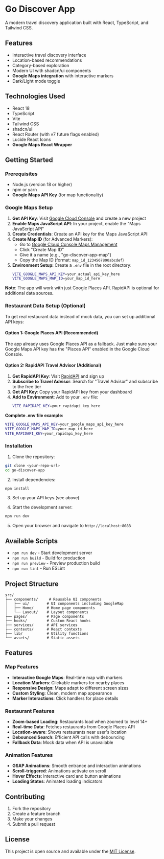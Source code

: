 # Go Discover App

A modern travel discovery application built with React, TypeScript, and Tailwind CSS.

## Features

- Interactive travel discovery interface
- Location-based recommendations
- Category-based exploration
- Modern UI with shadcn/ui components
- **Google Maps integration** with interactive markers
- Dark/Light mode toggle

## Technologies Used

- React 18
- TypeScript
- Vite
- Tailwind CSS
- shadcn/ui
- React Router (with v7 future flags enabled)
- Lucide React Icons
- **Google Maps React Wrapper**

## Getting Started

### Prerequisites

- Node.js (version 18 or higher)
- npm or yarn
- **Google Maps API Key** (for map functionality)

### Google Maps Setup

1. **Get API Key**: Visit [Google Cloud Console](https://console.cloud.google.com/apis/credentials) and create a new project
2. **Enable Maps JavaScript API**: In your project, enable the "Maps JavaScript API"
3. **Create Credentials**: Create an API key for the Maps JavaScript API
4. **Create Map ID** (for Advanced Markers):
   - Go to [Google Cloud Console Maps Management](https://console.cloud.google.com/google/maps-apis/maps-management)
   - Click "Create Map ID"
   - Give it a name (e.g., "go-discover-app-map")
   - Copy the Map ID (format: `map_id_1234567890abcdef`)
5. **Environment Setup**: Create a `.env` file in the root directory:
   ```bash
   VITE_GOOGLE_MAPS_API_KEY=your_actual_api_key_here
   VITE_GOOGLE_MAPS_MAP_ID=your_map_id_here
   ```

**Note**: The app will work with just Google Places API. RapidAPI is optional for additional data sources.

### Restaurant Data Setup (Optional)

To get real restaurant data instead of mock data, you can set up additional API keys:

#### Option 1: Google Places API (Recommended)

The app already uses Google Places API as a fallback. Just make sure your Google Maps API key has the "Places API" enabled in the Google Cloud Console.

#### Option 2: RapidAPI Travel Advisor (Additional)

1. **Get RapidAPI Key**: Visit [RapidAPI](https://rapidapi.com/) and sign up
2. **Subscribe to Travel Advisor**: Search for "Travel Advisor" and subscribe to the free tier
3. **Get API Key**: Copy your RapidAPI key from your dashboard
4. **Add to Environment**: Add to your `.env` file:
   ```bash
   VITE_RAPIDAPI_KEY=your_rapidapi_key_here
   ```

**Complete .env file example:**

```bash
VITE_GOOGLE_MAPS_API_KEY=your_google_maps_api_key_here
VITE_GOOGLE_MAPS_MAP_ID=your_map_id_here
VITE_RAPIDAPI_KEY=your_rapidapi_key_here
```

### Installation

1. Clone the repository:

```bash
git clone <your-repo-url>
cd go-discover-app
```

2. Install dependencies:

```bash
npm install
```

3. Set up your API keys (see above)

4. Start the development server:

```bash
npm run dev
```

5. Open your browser and navigate to `http://localhost:8083`

## Available Scripts

- `npm run dev` - Start development server
- `npm run build` - Build for production
- `npm run preview` - Preview production build
- `npm run lint` - Run ESLint

## Project Structure

```
src/
├── components/     # Reusable UI components
│   ├── ui/        # UI components including GoogleMap
│   ├── Home/      # Home page components
│   └── Layout/    # Layout components
├── pages/         # Page components
├── hooks/         # Custom React hooks
├── services/      # API services
├── contexts/      # React contexts
├── lib/           # Utility functions
└── assets/        # Static assets
```

## Features

### Map Features

- **Interactive Google Maps**: Real-time map with markers
- **Location Markers**: Clickable markers for nearby places
- **Responsive Design**: Maps adapt to different screen sizes
- **Custom Styling**: Clean, modern map appearance
- **Marker Interactions**: Click handlers for place details

### Restaurant Features

- **Zoom-based Loading**: Restaurants load when zoomed to level 14+
- **Real-time Data**: Fetches restaurants from Google Places API
- **Location-aware**: Shows restaurants near user's location
- **Debounced Search**: Efficient API calls with debouncing
- **Fallback Data**: Mock data when API is unavailable

### Animation Features

- **GSAP Animations**: Smooth entrance and interaction animations
- **Scroll-triggered**: Animations activate on scroll
- **Hover Effects**: Interactive card and button animations
- **Loading States**: Animated loading indicators

## Contributing

1. Fork the repository
2. Create a feature branch
3. Make your changes
4. Submit a pull request

## License

This project is open source and available under the [MIT License](LICENSE).
